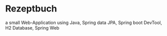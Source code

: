 # Rezeptbuch
a small Web-Application using Java, Spring data JPA, Spring boot DevTool, H2 Database, Spring Web
